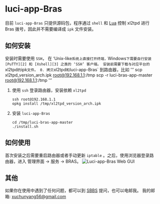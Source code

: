 luci-app-Bras
=============

目前 `luci-app-Bras` 只提供源码包，程序通过 `shell` 和 [Lua][1] 控制 xl2tpd 进行 Bras 拨号，因此并不需要编译成 `ipk` 文件安装。

如何安装
-------

安装时需要使用 `SSH`， 在 ‘Unix-like` 系统上直接打开终端， `Windows` 下需要自行安装 [PuTTY][2] 和 [Xshell][3] 之类的 ‘SSH’ 客户端。
安装前需要下载与对应平台的 `xl2tpd` 的 `ipk` 文件。
0. 拷贝 `xl2tpd` 和 `luci-app-Bras` 到路由器，比如
   ’‘’
   scp xl2tpd_version_arch.ipk root@192.168.1.1:/tmp
   scp -r luci-bras-app-master root@192.168.1.1:/tmp
   ’‘’

1. 使用 `ssh` 登录路由器，安装依赖 `xl2tpd`
   ```
   ssh root@192.168.1.1
   opkg install /tmp/xl2tpd_version_arch.ipk
   ```
2. 安装 `luci-app-Bras`
   ```
   cd /tmp/luci-bras-app-master
   ./install.sh
   ```
如何使用
--------

首次安装之后需要重启路由器或者手动更新 `iptable` 。之后，使用浏览器登录路由器，进入 管理界面 -> 服务 -> BRAS。
![Luci-app-Bras Web GUI](https://raw.github.com/xuchunyang/luci-app-bras/master/image/luci-app-bras.png)

其他
----
如果你在使用中遇到了任何问题，都可以到 [SBBS][4] 提问，也可以电邮我。
我的邮箱: xuchunyang56@gmail.com

[1]: http://en.wikipedia.org/wiki/Lua
[2]: http://www.chiark.greenend.org.uk/~sgtatham/putty/
[3]: http://www.netsarang.com/products/xsh_overview.html
[4]: http://bbs.seu.edu.cn
